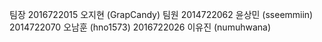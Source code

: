 팀장
2016722015 오지현 (GrapCandy)
팀원
2014722062 윤상민 (sseemmiin)
2014722070 오남훈 (hno1573)
2016722026 이유진 (numuhwana)
